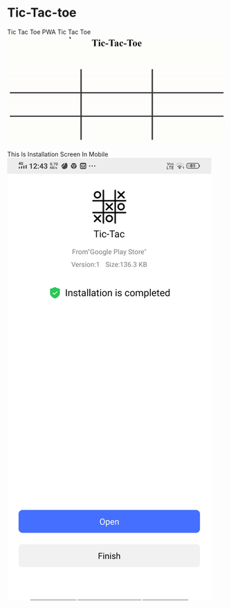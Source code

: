# Tic-Tac-toe
Tic Tac Toe PWA
Tic Tac Toe
![link](ezgif.com-crop.gif)


This Is Installation Screen In Mobile
![link](WhatsApp%20Image%202020-06-07%20at%201.46.18%20AM.jpeg)
